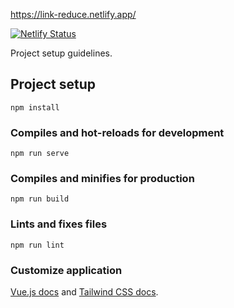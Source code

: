https://link-reduce.netlify.app/

[![Netlify Status](https://api.netlify.com/api/v1/badges/26d965f7-e33d-43ac-bec7-c2c9e2485c8f/deploy-status)](https://app.netlify.com/sites/link-reduce/deploys)



Project setup guidelines.

## Project setup
```
npm install
```

### Compiles and hot-reloads for development
```
npm run serve
```

### Compiles and minifies for production
```
npm run build
```

### Lints and fixes files
```
npm run lint
```

### Customize application

[Vue.js docs](https://vuejs.org/) and [Tailwind CSS docs](https://tailwindcss.com/).
